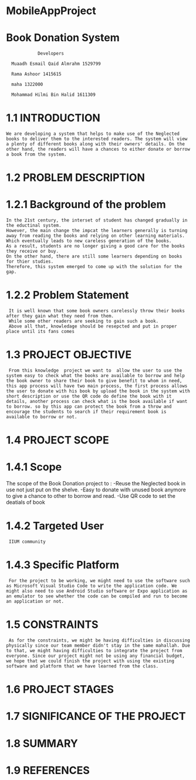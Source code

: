 # MobileAppProject
# Book Donation System

                Developers

      Muaadh Esmail Qaid Almrahm 1529799 

      Rama Ashoor 1415615

      maha 1322000
      
      Mohammad Hilmi Bin Halid 1611309

# 1.1	INTRODUCTION 
    We are developing a system that helps to make use of the Neglected books to deliver them to the interested readers. The system will view a plenty of different books along with their owners' details. On the other hand, the readers will have a chances to either donate or borrow a book from the system.   
# 1.2	PROBLEM DESCRIPTION 
 # 1.2.1	Background of the problem 
    In the 21st century, the interset of student has changed gradually in the eductinal system.
    However, the main change the impcat the learners generally is turning away from reading the books and relying on other learning materials. 
    Which eventually leads to new careless generation of the books. 
    As a result, students are no longer giving a good care for the books they receive or buy. 
    On the other hand, there are still some learners depending on books for thier studies. 
    Therefore, this system emerged to come up with the solution for the gap. 

 # 1.2.2	Problem Statement
     It is well known that some book owners carelessly throw their books after they gain what they need from them.
     While some other readers are seeking to gain such a book.
     Above all that, knowledage should be resepcted and put in proper place until its fans comes
# 1.3	PROJECT OBJECTIVE 
     From this knowledge  project we want to  allow the user to use the system easy to check what the books are available to borrow and help the book owner to share their book to give benefit to whom in need, this app process will have two main process, the first process allows the user to donate with his book by upload the book in the system with short description or use the QR code do define the book with it details, another process can check what is the book available if want to borrow. so by this app can protect the book from a throw and encourage the students to search if their requirement book is available to borrow or not.
# 1.4	PROJECT SCOPE 
# 1.4.1	Scope 
 The scope of the Book Donation project to :
   -Reuse the Neglected book in use not just put on the shelve.
   -Easy to donate with unused book anymore to give a chance to other to borrow and read.
   -Use QR code to set the deatials of book
# 1.4.2	Targeted User
     IIUM community
     
# 1.4.3	Specific Platform
     For the project to be working, we might need to use the software such as Microsoft Visual Studio Code to write the application code. We might also need to use Android Studio software or Expo application as an emulator to see whether the code can be compiled and run to become an application or not.
     
# 1.5	CONSTRAINTS 
     As for the constraints, we might be having difficulties in discussing physically since our team member didn't stay in the same mahallah. Due to that, we might having difficulties to integrate the project from everyone. Since our project might not be using any financial budget, we hope that we could finish the project with using the existing software and platform that we have learned from the class.
     
# 1.6	PROJECT STAGES 
# 1.7	SIGNIFICANCE OF THE PROJECT 
# 1.8	SUMMARY 
# 1.9	REFERENCES

